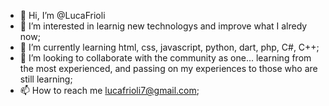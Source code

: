 - 👋 Hi, I’m @LucaFrioli
- 👀 I’m interested in learnig new technologys and improve what I alredy now;
- 🌱 I’m currently learning html, css, javascript, python, dart, php, C#, C++;
- 💞️ I’m looking to collaborate with the community as one... learning from the most experienced, and passing on my experiences to those who are still learning;
- 📫 How to reach me lucafrioli7@gmail.com;

<!---
LucaFrioli/LucaFrioli is a ✨ special ✨ repository because its `README.md` (this file) appears on your GitHub profile.
You can click the Preview link to take a look at your changes.
--->
